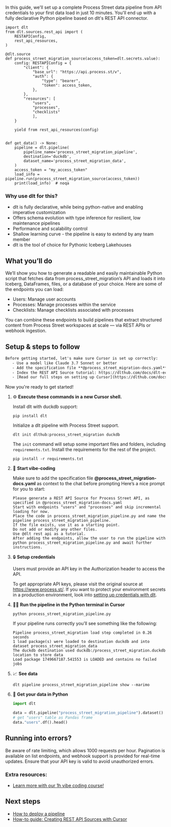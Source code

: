 In this guide, we'll set up a complete Process Street data pipeline from API credentials to your first data load in just 10 minutes. You'll end up with a fully declarative Python pipeline based on dlt's REST API connector.

```python-outcome
import dlt
from dlt.sources.rest_api import (
    RESTAPIConfig,
    rest_api_resources,
)

@dlt.source
def process_street_migration_source(access_token=dlt.secrets.value):
    config: RESTAPIConfig = {
        "client": {
            "base_url": "https://api.process.st/v",
            "auth": {
                "type": "bearer",
                "token": access_token,
            },
        },
        "resources": [
            "users",
            "processes",
            "checklists"
            ],
    }

    yield from rest_api_resources(config)


def get_data() -> None:
    pipeline = dlt.pipeline(
        pipeline_name='process_street_migration_pipeline',
        destination='duckdb',
        dataset_name='process_street_migration_data', 
    )
    access_token = "my_access_token"
    load_info = pipeline.run(process_street_migration_source(access_token))
    print(load_info)  # noqa
```

### Why use dlt for this?

- dlt is fully declarative, while being python-native and enabling imperative customization
- Offers schema evolution with type inference for resilient, low maintenance pipelines
- Performance and scalability control
- Shallow learning curve - the pipeline is easy to extend by any team member
- dlt is the tool of choice for Pythonic Iceberg Lakehouses

## What you’ll do

We’ll show you how to generate a readable and easily maintainable Python script that fetches data from process_street_migration’s API and loads it into Iceberg, DataFrames, files, or a database of your choice. Here are some of the endpoints you can load:

- Users: Manage user accounts
- Processes: Manage processes within the service
- Checklists: Manage checklists associated with processes

You can combine these endpoints to build pipelines that extract structured content from Process Street workspaces at scale — via REST APIs or webhook ingestion.

## Setup & steps to follow

```default
Before getting started, let's make sure Cursor is set up correctly:
   - Use a model like Claude 3.7 Sonnet or better
   - Add the specification file **@process_street_migration-docs.yaml** as context
   - Index the REST API Source tutorial: https://dlthub.com/docs/dlt-ecosystem/verified-sources/rest_api/ and add it to context as **@dlt rest api**
   - [Read our full steps on setting up Cursor](https://dlthub.com/docs/dlt-ecosystem/llm-tooling/cursor-restapi#23-configuring-cursor-with-documentation)
```

Now you're ready to get started! 

1. ⚙️ **Execute these commands in a new Cursor shell.**
    
    Install dlt with duckdb support:
    ```shell
    pip install dlt
    ```

    Initialize a dlt pipeline with Process Street support.
    ```shell
    dlt init dlthub:process_street_migration duckdb
    ```

    The `init` command will setup some important files and folders, including `requirements.txt`. Install the requirements for the rest of the project.
    ```shell
    pip install -r requirements.txt
    ```
    
2. 🤠 **Start vibe-coding**
    
    Make sure to add the specification file **@process_street_migration-docs.yaml** as context to the chat before prompting
    Here’s a nice prompt for you to start: 
    
    ```prompt
    Please generate a REST API Source for Process Street API, as specified in @process_street_migration-docs.yaml 
    Start with endpoints "users" and "processes" and skip incremental loading for now. 
    Place the code in process_street_migration_pipeline.py and name the pipeline process_street_migration_pipeline. 
    If the file exists, use it as a starting point. 
    Do not add or modify any other files. 
    Use @dlt rest api as a tutorial. 
    After adding the endpoints, allow the user to run the pipeline with python process_street_migration_pipeline.py and await further instructions.
    ```

    
3. 🔒 **Setup credentials** 
    
    Users must provide an API key in the Authorization header to access the API.
    
    To get appropriate API keys, please visit the original source at https://www.process.st/.
    If you want to protect your environment secrets in a production environment, look into [setting up credentials with dlt](https://dlthub.com/docs/walkthroughs/add_credentials).
    
4. 🏃‍♀️ **Run the pipeline in the Python terminal in Cursor**
    
    ```shell
    python process_street_migration_pipeline.py
    ```
    
    If your pipeline runs correctly you’ll see something like the following:
    
    ```shell
    Pipeline process_street_migration load step completed in 0.26 seconds
    1 load package(s) were loaded to destination duckdb and into dataset process_street_migration_data
    The duckdb destination used duckdb:/process_street_migration.duckdb location to store data
    Load package 1749667187.541553 is LOADED and contains no failed jobs
    ```
    
5. 📈 **See data**
    
    ```shell
    dlt pipeline process_street_migration_pipeline show --marimo
    ```
    
6. 🐍 **Get your data in Python**
    
    ```python
    import dlt

   data = dlt.pipeline("process_street_migration_pipeline").dataset()
   # get "users" table as Pandas frame
   data."users".df().head()
    ```

## Running into errors?

Be aware of rate limiting, which allows 1000 requests per hour. Pagination is available on list endpoints, and webhook support is provided for real-time updates. Ensure that your API key is valid to avoid unauthorized errors.

### Extra resources:

- [Learn more with our 1h vibe coding course!](https://www.youtube.com/watch?v=GGid70rnJuM)

## Next steps

- [How to deploy a pipeline](https://dlthub.com/docs/walkthroughs/deploy-a-pipeline)
- [How-to guide: Creating REST API Sources with Cursor](https://dlthub.com/docs/dlt-ecosystem/llm-tooling/cursor-restapi)